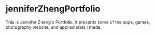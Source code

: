 # jenniferZhengPortfolio
This is Jennifer Zheng's Portfolio. It presents some of the apps, games, photography website, and applied stats I made.

